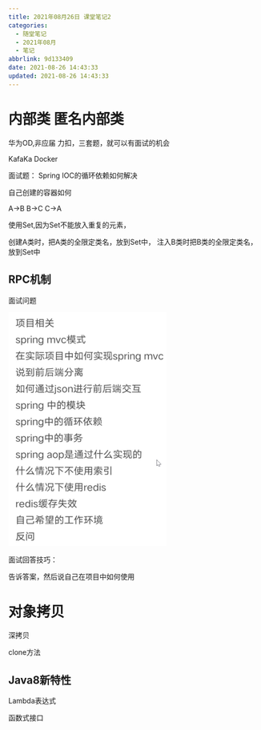 ```yaml
---
title: 2021年08月26日 课堂笔记2
categories:
  - 随堂笔记
  - 2021年08月
  - 笔记
abbrlink: 9d133409
date: 2021-08-26 14:43:33
updated: 2021-08-26 14:43:33
---
```

# 内部类 匿名内部类

华为OD,非应届
力扣，三套题，就可以有面试的机会


KafaKa
Docker

面试题：
Spring IOC的循环依赖如何解决

自己创建的容器如何

A->B
B->C
C->A

使用Set,因为Set不能放入重复的元素，

创建A类时，把A类的全限定类名，放到Set中，
注入B类时把B类的全限定类名，放到Set中



## RPC机制





面试问题

![image-20210826162413184](https://raw.githubusercontent.com/lanlan2017/images/master/Blog/2021/08/20210826162414.png)

面试回答技巧：

告诉答案，然后说自己在项目中如何使用

# 对象拷贝

深拷贝

clone方法

## Java8新特性

Lambda表达式

函数式接口
